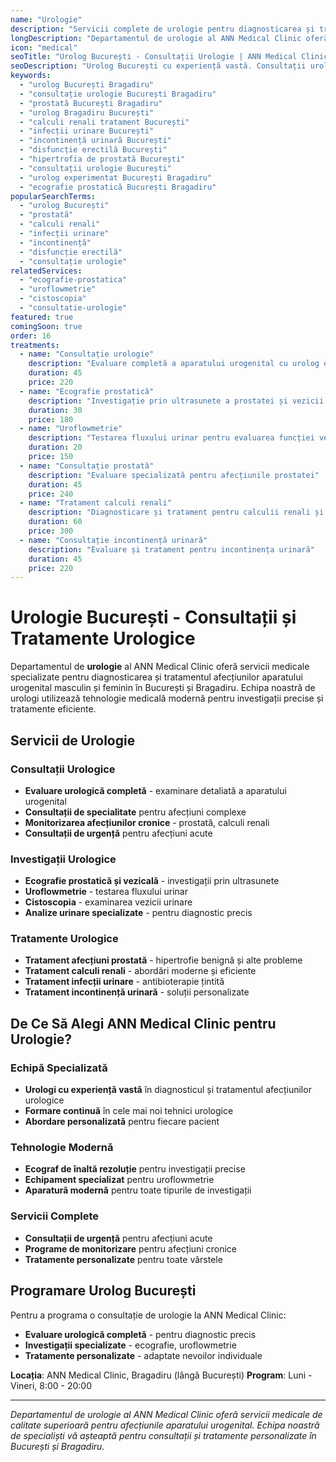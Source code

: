 ```yaml
---
name: "Urologie"
description: "Servicii complete de urologie pentru diagnosticarea și tratamentul afecțiunilor aparatului urogenital"
longDescription: "Departamentul de urologie al ANN Medical Clinic oferă servicii medicale specializate pentru diagnosticarea și tratamentul afecțiunilor aparatului urogenital masculin și feminin pentru pacienți din București și Bragadiru. Echipa noastră de urologi utilizează tehnologie medicală modernă pentru investigații precise și tratamente eficiente."
icon: "medical"
seoTitle: "Urolog București - Consultații Urologie | ANN Medical Clinic"
seoDescription: "Urolog București cu experiență vastă. Consultații urologie, prostată, calculi renali, infecții urinare. Programează-te la ANN Medical Clinic Bragadiru."
keywords:
  - "urolog București Bragadiru"
  - "consultație urologie București Bragadiru"
  - "prostată București Bragadiru"
  - "urolog Bragadiru București"
  - "calculi renali tratament București"
  - "infecții urinare București"
  - "incontinență urinară București"
  - "disfuncție erectilă București"
  - "hipertrofia de prostată București"
  - "consultații urologie București"
  - "urolog experimentat București Bragadiru"
  - "ecografie prostatică București Bragadiru"
popularSearchTerms:
  - "urolog București"
  - "prostată"
  - "calculi renali"
  - "infecții urinare"
  - "incontinență"
  - "disfuncție erectilă"
  - "consultație urologie"
relatedServices:
  - "ecografie-prostatica"
  - "uroflowmetrie"
  - "cistoscopia"
  - "consultatie-urologie"
featured: true
comingSoon: true
order: 16
treatments:
  - name: "Consultație urologie"
    description: "Evaluare completă a aparatului urogenital cu urolog experimentat"
    duration: 45
    price: 220
  - name: "Ecografie prostatică"
    description: "Investigație prin ultrasunete a prostatei și vezicii urinare"
    duration: 30
    price: 180
  - name: "Uroflowmetrie"
    description: "Testarea fluxului urinar pentru evaluarea funcției vezicii"
    duration: 20
    price: 150
  - name: "Consultație prostată"
    description: "Evaluare specializată pentru afecțiunile prostatei"
    duration: 45
    price: 240
  - name: "Tratament calculi renali"
    description: "Diagnosticare și tratament pentru calculii renali și ureterali"
    duration: 60
    price: 300
  - name: "Consultație incontinență urinară"
    description: "Evaluare și tratament pentru incontinența urinară"
    duration: 45
    price: 220
---
```


# Urologie București - Consultații și Tratamente Urologice

Departamentul de **urologie** al ANN Medical Clinic oferă servicii medicale specializate pentru diagnosticarea și tratamentul afecțiunilor aparatului urogenital masculin și feminin în București și Bragadiru. Echipa noastră de urologi utilizează tehnologie medicală modernă pentru investigații precise și tratamente eficiente.

## Servicii de Urologie

### Consultații Urologice

- **Evaluare urologică completă** - examinare detaliată a aparatului urogenital
- **Consultații de specialitate** pentru afecțiuni complexe
- **Monitorizarea afecțiunilor cronice** - prostată, calculi renali
- **Consultații de urgență** pentru afecțiuni acute

### Investigații Urologice

- **Ecografie prostatică și vezicală** - investigații prin ultrasunete
- **Uroflowmetrie** - testarea fluxului urinar
- **Cistoscopia** - examinarea vezicii urinare
- **Analize urinare specializate** - pentru diagnostic precis

### Tratamente Urologice

- **Tratament afecțiuni prostată** - hipertrofie benignă și alte probleme
- **Tratament calculi renali** - abordări moderne și eficiente
- **Tratament infecții urinare** - antibioterapie țintită
- **Tratament incontinență urinară** - soluții personalizate

## De Ce Să Alegi ANN Medical Clinic pentru Urologie?

### Echipă Specializată

- **Urologi cu experiență vastă** în diagnosticul și tratamentul afecțiunilor urologice
- **Formare continuă** în cele mai noi tehnici urologice
- **Abordare personalizată** pentru fiecare pacient

### Tehnologie Modernă

- **Ecograf de înaltă rezoluție** pentru investigații precise
- **Echipament specializat** pentru uroflowmetrie
- **Aparatură modernă** pentru toate tipurile de investigații

### Servicii Complete

- **Consultații de urgență** pentru afecțiuni acute
- **Programe de monitorizare** pentru afecțiuni cronice
- **Tratamente personalizate** pentru toate vârstele

## Programare Urolog București

Pentru a programa o consultație de urologie la ANN Medical Clinic:

- **Evaluare urologică completă** - pentru diagnostic precis
- **Investigații specializate** - ecografie, uroflowmetrie
- **Tratamente personalizate** - adaptate nevoilor individuale

**Locația**: ANN Medical Clinic, Bragadiru (lângă București)
**Program**: Luni - Vineri, 8:00 - 20:00

---

_Departamentul de urologie al ANN Medical Clinic oferă servicii medicale de calitate superioară pentru afecțiunile aparatului urogenital. Echipa noastră de specialiști vă așteaptă pentru consultații și tratamente personalizate în București și Bragadiru._
